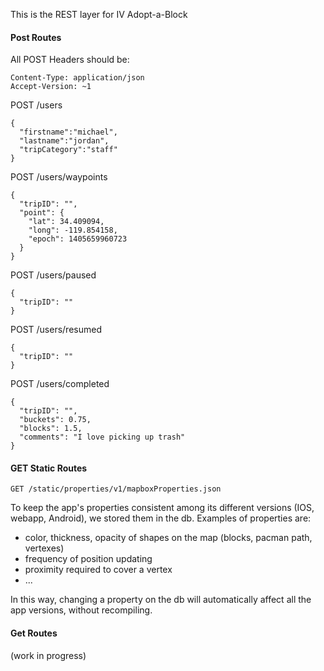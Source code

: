 This is the REST layer for IV Adopt-a-Block

#### Post Routes

All POST Headers should be:
```
Content-Type: application/json
Accept-Version: ~1
```

POST /users
```
{
  "firstname":"michael",
  "lastname":"jordan",
  "tripCategory":"staff"
}
```
POST /users/waypoints
```
{
  "tripID": "",
  "point": {
    "lat": 34.409094,
    "long": -119.854158,
    "epoch": 1405659960723
  }
}
```
POST /users/paused
```
{
  "tripID": ""
}
```
POST /users/resumed
```
{
  "tripID": ""
}
```
POST /users/completed
```
{
  "tripID": "",
  "buckets": 0.75,
  "blocks": 1.5,
  "comments": "I love picking up trash"
}
```

#### GET Static Routes


```
GET /static/properties/v1/mapboxProperties.json
```
To keep the app's properties consistent among its different versions (IOS, webapp, Android), we stored them in the db.
Examples of properties are:
   - color, thickness, opacity of shapes on the map (blocks, pacman path, vertexes)
   - frequency of position updating
   - proximity required to cover a vertex
   - ...
  
   In this way, changing a property on the db will automatically affect all the app versions, without recompiling.

#### Get Routes

(work in progress)
